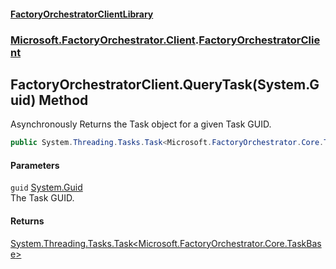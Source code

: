 #### [FactoryOrchestratorClientLibrary](./FactoryOrchestratorClientLibrary.md 'FactoryOrchestratorClientLibrary')
### [Microsoft.FactoryOrchestrator.Client](./Microsoft-FactoryOrchestrator-Client.md 'Microsoft.FactoryOrchestrator.Client').[FactoryOrchestratorClient](./Microsoft-FactoryOrchestrator-Client-FactoryOrchestratorClient.md 'Microsoft.FactoryOrchestrator.Client.FactoryOrchestratorClient')
## FactoryOrchestratorClient.QueryTask(System.Guid) Method
Asynchronously Returns the Task object for a given Task GUID.  
```csharp
public System.Threading.Tasks.Task<Microsoft.FactoryOrchestrator.Core.TaskBase> QueryTask(System.Guid guid);
```
#### Parameters
<a name='Microsoft-FactoryOrchestrator-Client-FactoryOrchestratorClient-QueryTask(System-Guid)-guid'></a>
`guid` [System.Guid](https://docs.microsoft.com/en-us/dotnet/api/System.Guid 'System.Guid')  
The Task GUID.  
  
#### Returns
[System.Threading.Tasks.Task&lt;](https://docs.microsoft.com/en-us/dotnet/api/System.Threading.Tasks.Task-1 'System.Threading.Tasks.Task')[Microsoft.FactoryOrchestrator.Core.TaskBase](/CoreLibrary/Microsoft-FactoryOrchestrator-Core-TaskBase 'Microsoft.FactoryOrchestrator.Core.TaskBase')[&gt;](https://docs.microsoft.com/en-us/dotnet/api/System.Threading.Tasks.Task-1 'System.Threading.Tasks.Task')  
  
